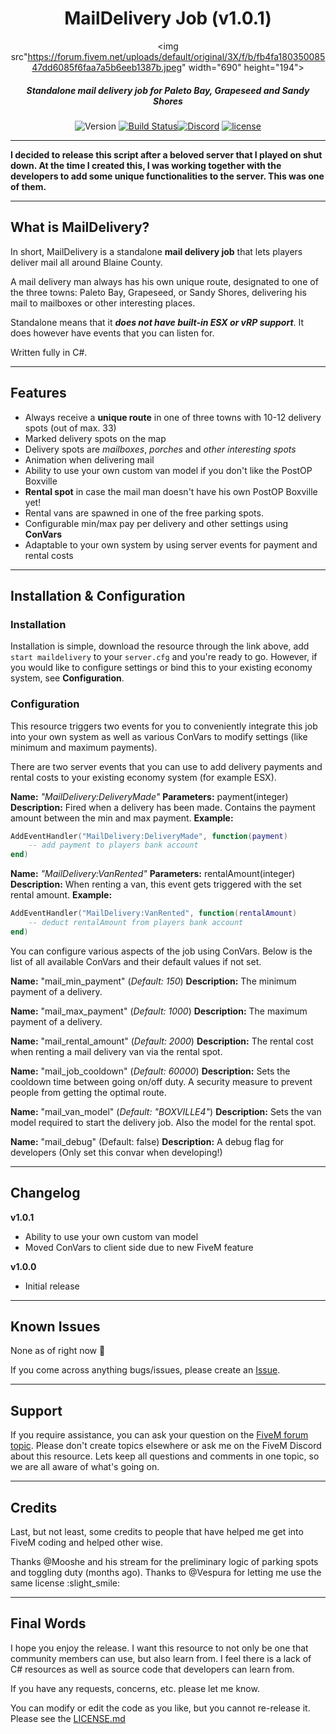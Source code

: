 <div align="center">

# MailDelivery Job (v1.0.1)

<img src"https://forum.fivem.net/uploads/default/original/3X/f/b/fb4fa18035008547dd6085f6faa7a5b6eeb1387b.jpeg" width="690" height="194">

##### Standalone mail delivery job for Paleto Bay, Grapeseed and Sandy Shores

![Version](https://img.shields.io/badge/version-1.0.1-green.svg) [![Build Status](https://travis-ci.org/d0p3t/MailDelivery.svg?branch=master)](https://travis-ci.org/d0p3t/MailDelivery)[![Discord](https://img.shields.io/discord/330910293934997504.svg)](https://discord.gg/bSd4cYJ) [![license](https://img.shields.io/github/license/mashape/apistatus.svg)]()

</div>

___
**I decided to release this script after a beloved server that I played on shut down. At the time I created this, I was working together with the developers to add some unique functionalities to the server. This was one of them.**

---

## What is MailDelivery?
In short, MailDelivery is a standalone **mail delivery job** that lets players deliver mail all around Blaine County.

A mail delivery man always has his own unique route, designated to one of the three towns: Paleto Bay, Grapeseed, or Sandy Shores, delivering his mail to mailboxes or other interesting places.

Standalone means that it _**does not have built-in ESX or vRP support**_. It does however have events that you can listen for.

Written fully in C#.

---
## Features
* Always receive a **unique route** in one of three towns with 10-12 delivery spots (out of max. 33)
* Marked delivery spots on the map
* Delivery spots are _mailboxes_, _porches_ and _other interesting spots_
* Animation when delivering mail
* Ability to use your own custom van model if you don't like the PostOP Boxville
* **Rental spot** in case the mail man doesn't have his own PostOP Boxville yet!
* Rental vans are spawned in one of the free parking spots.
* Configurable min/max pay per delivery and other settings using **ConVars**
* Adaptable to your own system by using server events for payment and rental costs

___

## Installation & Configuration

### Installation
Installation is simple, download the resource through the link above, add `start maildelivery` to your `server.cfg` and you're ready to go. However, if you would like to configure settings or bind this to your existing economy system, see **Configuration**.

### Configuration
This resource triggers two events for you to conveniently integrate this job into your own system as well as various ConVars to modify settings (like minimum and maximum payments).

There are two server events that you can use to add delivery payments and rental costs to your existing economy system (for example ESX).

**Name:** _"MailDelivery:DeliveryMade"_
**Parameters:** payment(integer)
**Description:** Fired when a delivery has been made. Contains the payment amount between the min and max payment.
**Example:** 
```lua
AddEventHandler("MailDelivery:DeliveryMade", function(payment)
    -- add payment to players bank account
end)
```

**Name:** _"MailDelivery:VanRented"_
**Parameters:** rentalAmount(integer)
**Description:** When renting a van, this event gets triggered with the set rental amount.
**Example:** 
```lua
AddEventHandler("MailDelivery:VanRented", function(rentalAmount)
    -- deduct rentalAmount from players bank account
end)
```

You can configure various aspects of the job using ConVars. Below is the list of all available ConVars and their default values if not set.

**Name:** "mail_min_payment" (_Default: 150_)
**Description:** The minimum payment of a delivery.

**Name:** "mail_max_payment" (_Default: 1000_)
**Description:** The maximum payment of a delivery.

**Name:** "mail_rental_amount" (_Default: 2000_)
**Description:** The rental cost when renting a mail delivery van via the rental spot.

**Name:** "mail_job_cooldown" (_Default: 60000_)
**Description:** Sets the cooldown time between going on/off duty. A security measure to prevent people from getting the optimal route.

**Name:** "mail_van_model" (_Default: "BOXVILLE4"_)
**Description:** Sets the van model required to start the delivery job. Also the model for the rental spot.

**Name:** "mail_debug" (Default:  false)
**Description:** A debug flag for developers (Only set this convar when developing!)

---
## Changelog
**v1.0.1**
* Ability to use your own custom van model
* Moved ConVars to client side due to new FiveM feature

**v1.0.0**
* Initial release

---
## Known Issues
None as of right now :crossed_fingers:

If you come across anything bugs/issues, please create an [Issue](https://github.com/d0p3t/MailDelivery/issues).

---
## Support
If you require assistance, you can ask your question on the [FiveM forum topic](https://forum.fivem.net/t/maildelivery-v1-0-1-standalone-mail-delivery-job-for-paleto-bay-grapeseed-and-sandy-shores/168076). Please don't create topics elsewhere or ask me on the FiveM Discord about this resource. Lets keep all questions and comments in one topic, so we are all aware of what's going on.

---
## Credits
Last, but not least, some credits to people that have helped me get into FiveM coding and helped other wise.

Thanks @Mooshe and his stream for the preliminary logic of parking spots and toggling duty (months ago).
Thanks to @Vespura for letting me use the same license :slight_smile: 

___

## Final Words
I hope you enjoy the release. I want this resource to not only be one that community members can use, but also learn from. I feel there is a lack of C# resources as well as source code that developers can learn from.

If you have any requests, concerns, etc. please let me know.

You can modify or edit the code as you like, but you cannot re-release it. Please see the [LICENSE.md](https://github.com/d0p3t/MailDelivery/blob/master/LICENSE.md)